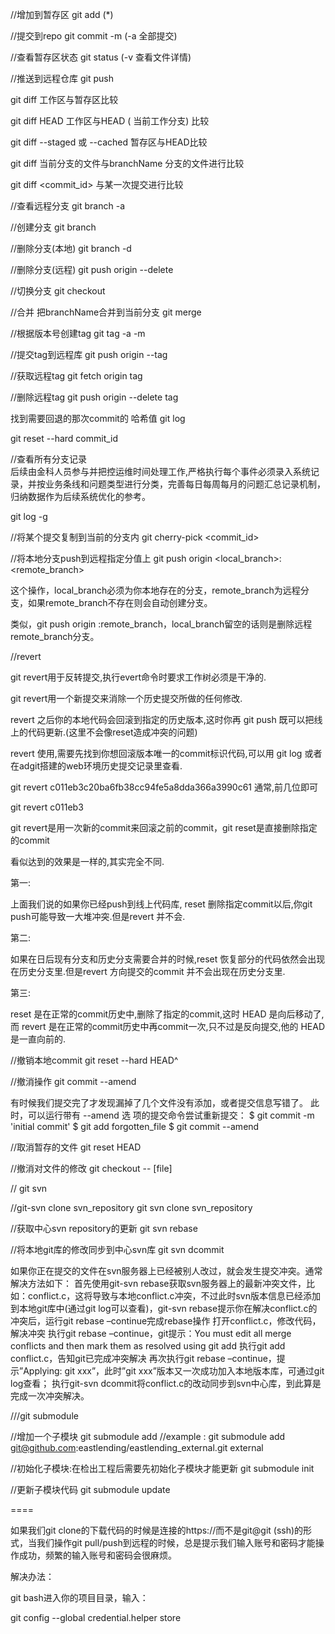 //增加到暂存区
git add (*)

//提交到repo
git commit -m <comment> (-a 全部提交)

//查看暂存区状态
git status (-v 查看文件详情)

//推送到远程仓库
git push <repoName> <branchName>


git diff  <filepath> 工作区与暂存区比较

git diff HEAD <filepath> 工作区与HEAD ( 当前工作分支) 比较

git diff --staged 或 --cached  <filepath> 暂存区与HEAD比较

git diff <branchName> <filepath>  当前分支的文件与branchName 分支的文件进行比较

git diff <commit_id> <filepath> 与某一次提交进行比较

//查看远程分支
git branch -a

//创建分支
git branch <branchName>

//删除分支(本地)
git branch -d <branchName>

//删除分支(远程)
git push origin --delete <branchName> 

//切换分支
git checkout <branchName>

//合并 把branchName合并到当前分支
git merge <branchName>

//根据版本号创建tag
git tag -a <tag name> <versionid> -m <comments> 

//提交tag到远程库
git push origin --tag

//获取远程tag
git fetch origin tag <tagname>	

//删除远程tag
git push origin --delete tag <tagname>


找到需要回退的那次commit的 哈希值
git log

git reset --hard commit_id 

//查看所有分支记录\
后续由金科人员参与并把控运维时间处理工作,严格执行每个事件必须录入系统记录，并按业务条线和问题类型进行分类，完善每日每周每月的问题汇总记录机制，归纳数据作为后续系统优化的参考。 

git log -g 

//将某个提交复制到当前的分支内
git cherry-pick <commit_id> 


//将本地分支push到远程指定分值上
git push origin <local_branch>:<remote_branch>

这个操作，local_branch必须为你本地存在的分支，remote_branch为远程分支，如果remote_branch不存在则会自动创建分支。

类似，git push origin :remote_branch，local_branch留空的话则是删除远程remote_branch分支。



//revert

git revert用于反转提交,执行evert命令时要求工作树必须是干净的.

git revert用一个新提交来消除一个历史提交所做的任何修改.

revert 之后你的本地代码会回滚到指定的历史版本,这时你再 git push 既可以把线上的代码更新.(这里不会像reset造成冲突的问题)



revert 使用,需要先找到你想回滚版本唯一的commit标识代码,可以用 git log 或者在adgit搭建的web环境历史提交记录里查看.

git revert c011eb3c20ba6fb38cc94fe5a8dda366a3990c61
通常,前几位即可

git revert c011eb3


git revert是用一次新的commit来回滚之前的commit，git reset是直接删除指定的commit

看似达到的效果是一样的,其实完全不同.

第一:

上面我们说的如果你已经push到线上代码库, reset 删除指定commit以后,你git push可能导致一大堆冲突.但是revert 并不会.

第二:

如果在日后现有分支和历史分支需要合并的时候,reset 恢复部分的代码依然会出现在历史分支里.但是revert 方向提交的commit 并不会出现在历史分支里.

第三:

reset 是在正常的commit历史中,删除了指定的commit,这时 HEAD 是向后移动了,而 revert 是在正常的commit历史中再commit一次,只不过是反向提交,他的 HEAD 是一直向前的.


//撤销本地commit 
git reset --hard HEAD^

//撤消操作
git commit --amend

有时候我们提交完了才发现漏掉了几个文件没有添加，或者提交信息写错了。 此时，可以运行带有 --amend 选
项的提交命令尝试重新提交：
$ git commit -m 'initial commit'
$ git add forgotten_file
$ git commit --amend

//取消暂存的文件
git reset HEAD <filename>


//撤消对文件的修改
git checkout -- [file] 


// git svn 

//git-svn clone svn_repository
git svn clone svn_repository	

//获取中心svn repository的更新
git svn rebase

//将本地git库的修改同步到中心svn库
git svn dcommit

如果你正在提交的文件在svn服务器上已经被别人改过，就会发生提交冲突。通常解决方法如下：
首先使用git-svn rebase获取svn服务器上的最新冲突文件，比如：conflict.c，这将导致与本地conflict.c冲突，不过此时svn版本信息已经添加到本地git库中(通过git log可以查看)，git-svn rebase提示你在解决conflict.c的冲突后，运行git rebase –continue完成rebase操作
打开conflict.c，修改代码，解决冲突
执行git rebase –continue，git提示：You must edit all merge conflicts and then mark them as resolved using git add
执行git add conflict.c，告知git已完成冲突解决
再次执行git rebase –continue，提示”Applying: git xxx”，此时”git xxx”版本又一次成功加入本地版本库，可通过git log查看；
执行git-svn dcommit将conflict.c的改动同步到svn中心库，到此算是完成一次冲突解决。




///git submodule

//增加一个子模块
git submodule add <gitpath> <nickName>
//example : git submodule add git@github.com:eastlending/eastlending_external.git external

//初始化子模块:在检出工程后需要先初始化子模块才能更新
git submodule init 

//更新子模块代码
git submodule update

====

如果我们git clone的下载代码的时候是连接的https://而不是git@git (ssh)的形式，当我们操作git pull/push到远程的时候，总是提示我们输入账号和密码才能操作成功，频繁的输入账号和密码会很麻烦。

解决办法：

git bash进入你的项目目录，输入：

git config --global credential.helper store
